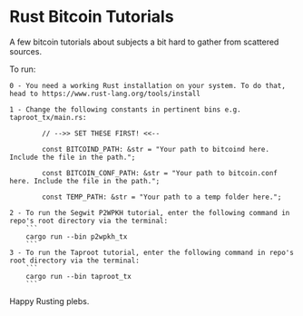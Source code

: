 # Rust Bitcoin Tutorials

A few bitcoin tutorials about subjects a bit hard to gather from scattered sources.

To run:

    0 - You need a working Rust installation on your system. To do that, head to https://www.rust-lang.org/tools/install

    1 - Change the following constants in pertinent bins e.g. taproot_tx/main.rs:

            // -->> SET THESE FIRST! <<--

            const BITCOIND_PATH: &str = "Your path to bitcoind here. Include the file in the path.";

            const BITCOIN_CONF_PATH: &str = "Your path to bitcoin.conf here. Include the file in the path.";

            const TEMP_PATH: &str = "Your path to a temp folder here.";

    2 - To run the Segwit P2WPKH tutorial, enter the following command in repo's root directory via the terminal:
        ```
        cargo run --bin p2wpkh_tx
        ```
    3 - To run the Taproot tutorial, enter the following command in repo's root directory via the terminal:
        ```
        cargo run --bin taproot_tx
        ```

 Happy Rusting plebs.
